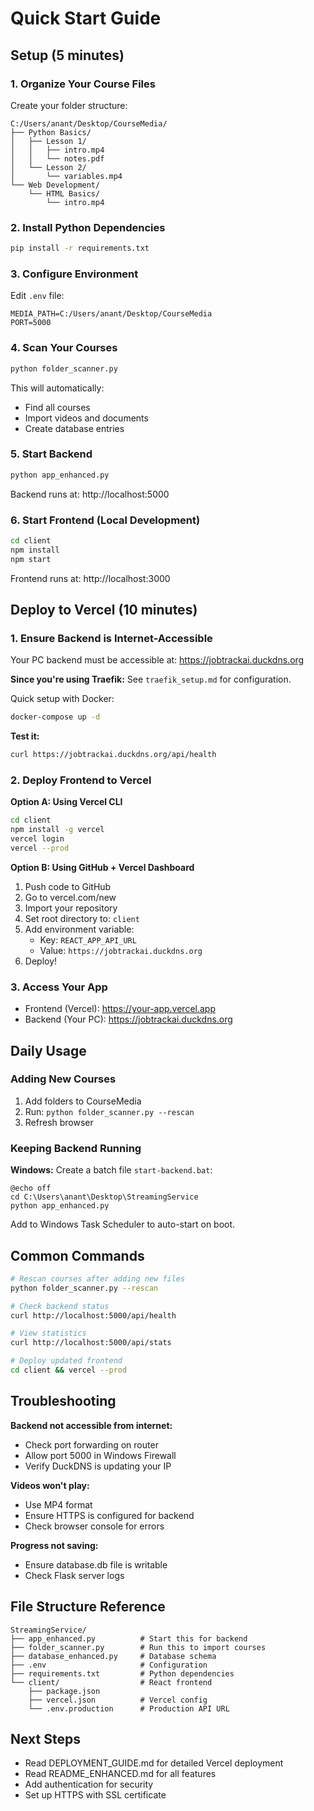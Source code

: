 # Quick Start Guide

## Setup (5 minutes)

### 1. Organize Your Course Files

Create your folder structure:
```
C:/Users/anant/Desktop/CourseMedia/
├── Python Basics/
│   ├── Lesson 1/
│   │   ├── intro.mp4
│   │   └── notes.pdf
│   └── Lesson 2/
│       └── variables.mp4
└── Web Development/
    └── HTML Basics/
        └── intro.mp4
```

### 2. Install Python Dependencies

```bash
pip install -r requirements.txt
```

### 3. Configure Environment

Edit `.env` file:
```env
MEDIA_PATH=C:/Users/anant/Desktop/CourseMedia
PORT=5000
```

### 4. Scan Your Courses

```bash
python folder_scanner.py
```

This will automatically:
- Find all courses
- Import videos and documents
- Create database entries

### 5. Start Backend

```bash
python app_enhanced.py
```

Backend runs at: http://localhost:5000

### 6. Start Frontend (Local Development)

```bash
cd client
npm install
npm start
```

Frontend runs at: http://localhost:3000

## Deploy to Vercel (10 minutes)

### 1. Ensure Backend is Internet-Accessible

Your PC backend must be accessible at: https://jobtrackai.duckdns.org

**Since you're using Traefik:** See `traefik_setup.md` for configuration.

Quick setup with Docker:
```bash
docker-compose up -d
```

**Test it:**
```bash
curl https://jobtrackai.duckdns.org/api/health
```

### 2. Deploy Frontend to Vercel

**Option A: Using Vercel CLI**
```bash
cd client
npm install -g vercel
vercel login
vercel --prod
```

**Option B: Using GitHub + Vercel Dashboard**
1. Push code to GitHub
2. Go to vercel.com/new
3. Import your repository
4. Set root directory to: `client`
5. Add environment variable:
   - Key: `REACT_APP_API_URL`
   - Value: `https://jobtrackai.duckdns.org`
6. Deploy!

### 3. Access Your App

- Frontend (Vercel): https://your-app.vercel.app
- Backend (Your PC): https://jobtrackai.duckdns.org

## Daily Usage

### Adding New Courses

1. Add folders to CourseMedia
2. Run: `python folder_scanner.py --rescan`
3. Refresh browser

### Keeping Backend Running

**Windows:** Create a batch file `start-backend.bat`:
```batch
@echo off
cd C:\Users\anant\Desktop\StreamingService
python app_enhanced.py
```

Add to Windows Task Scheduler to auto-start on boot.

## Common Commands

```bash
# Rescan courses after adding new files
python folder_scanner.py --rescan

# Check backend status
curl http://localhost:5000/api/health

# View statistics
curl http://localhost:5000/api/stats

# Deploy updated frontend
cd client && vercel --prod
```

## Troubleshooting

**Backend not accessible from internet:**
- Check port forwarding on router
- Allow port 5000 in Windows Firewall
- Verify DuckDNS is updating your IP

**Videos won't play:**
- Use MP4 format
- Ensure HTTPS is configured for backend
- Check browser console for errors

**Progress not saving:**
- Ensure database.db file is writable
- Check Flask server logs

## File Structure Reference

```
StreamingService/
├── app_enhanced.py          # Start this for backend
├── folder_scanner.py        # Run this to import courses
├── database_enhanced.py     # Database schema
├── .env                     # Configuration
├── requirements.txt         # Python dependencies
└── client/                  # React frontend
    ├── package.json
    ├── vercel.json          # Vercel config
    └── .env.production      # Production API URL
```

## Next Steps

- Read DEPLOYMENT_GUIDE.md for detailed Vercel deployment
- Read README_ENHANCED.md for all features
- Add authentication for security
- Set up HTTPS with SSL certificate
